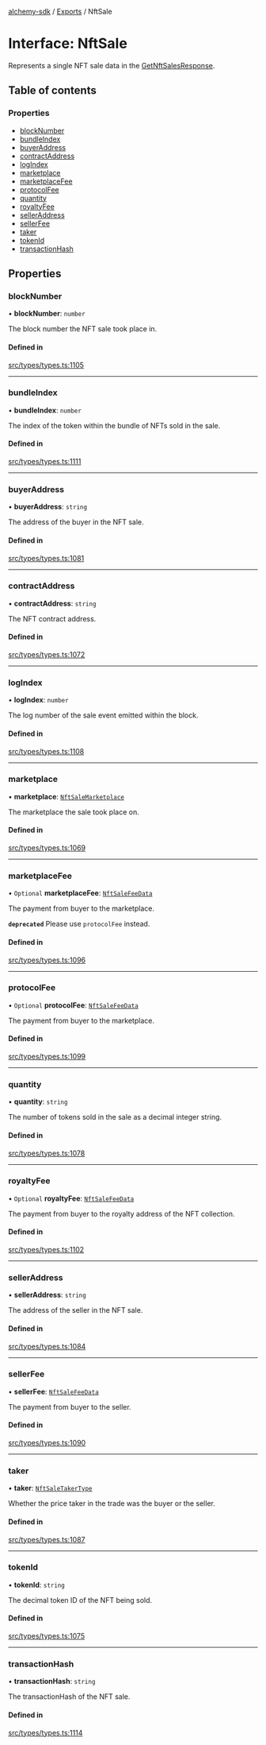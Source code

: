 [alchemy-sdk](../README.md) / [Exports](../modules.md) / NftSale

# Interface: NftSale

Represents a single NFT sale data in the [GetNftSalesResponse](GetNftSalesResponse.md).

## Table of contents

### Properties

- [blockNumber](NftSale.md#blocknumber)
- [bundleIndex](NftSale.md#bundleindex)
- [buyerAddress](NftSale.md#buyeraddress)
- [contractAddress](NftSale.md#contractaddress)
- [logIndex](NftSale.md#logindex)
- [marketplace](NftSale.md#marketplace)
- [marketplaceFee](NftSale.md#marketplacefee)
- [protocolFee](NftSale.md#protocolfee)
- [quantity](NftSale.md#quantity)
- [royaltyFee](NftSale.md#royaltyfee)
- [sellerAddress](NftSale.md#selleraddress)
- [sellerFee](NftSale.md#sellerfee)
- [taker](NftSale.md#taker)
- [tokenId](NftSale.md#tokenid)
- [transactionHash](NftSale.md#transactionhash)

## Properties

### blockNumber

• **blockNumber**: `number`

The block number the NFT sale took place in.

#### Defined in

[src/types/types.ts:1105](https://github.com/alchemyplatform/alchemy-sdk-js/blob/bed7d71/src/types/types.ts#L1105)

___

### bundleIndex

• **bundleIndex**: `number`

The index of the token within the bundle of NFTs sold in the sale.

#### Defined in

[src/types/types.ts:1111](https://github.com/alchemyplatform/alchemy-sdk-js/blob/bed7d71/src/types/types.ts#L1111)

___

### buyerAddress

• **buyerAddress**: `string`

The address of the buyer in the NFT sale.

#### Defined in

[src/types/types.ts:1081](https://github.com/alchemyplatform/alchemy-sdk-js/blob/bed7d71/src/types/types.ts#L1081)

___

### contractAddress

• **contractAddress**: `string`

The NFT contract address.

#### Defined in

[src/types/types.ts:1072](https://github.com/alchemyplatform/alchemy-sdk-js/blob/bed7d71/src/types/types.ts#L1072)

___

### logIndex

• **logIndex**: `number`

The log number of the sale event emitted within the block.

#### Defined in

[src/types/types.ts:1108](https://github.com/alchemyplatform/alchemy-sdk-js/blob/bed7d71/src/types/types.ts#L1108)

___

### marketplace

• **marketplace**: [`NftSaleMarketplace`](../enums/NftSaleMarketplace.md)

The marketplace the sale took place on.

#### Defined in

[src/types/types.ts:1069](https://github.com/alchemyplatform/alchemy-sdk-js/blob/bed7d71/src/types/types.ts#L1069)

___

### marketplaceFee

• `Optional` **marketplaceFee**: [`NftSaleFeeData`](NftSaleFeeData.md)

The payment from buyer to the marketplace.

**`deprecated`** Please use `protocolFee` instead.

#### Defined in

[src/types/types.ts:1096](https://github.com/alchemyplatform/alchemy-sdk-js/blob/bed7d71/src/types/types.ts#L1096)

___

### protocolFee

• `Optional` **protocolFee**: [`NftSaleFeeData`](NftSaleFeeData.md)

The payment from buyer to the marketplace.

#### Defined in

[src/types/types.ts:1099](https://github.com/alchemyplatform/alchemy-sdk-js/blob/bed7d71/src/types/types.ts#L1099)

___

### quantity

• **quantity**: `string`

The number of tokens sold in the sale as a decimal integer string.

#### Defined in

[src/types/types.ts:1078](https://github.com/alchemyplatform/alchemy-sdk-js/blob/bed7d71/src/types/types.ts#L1078)

___

### royaltyFee

• `Optional` **royaltyFee**: [`NftSaleFeeData`](NftSaleFeeData.md)

The payment from buyer to the royalty address of the NFT collection.

#### Defined in

[src/types/types.ts:1102](https://github.com/alchemyplatform/alchemy-sdk-js/blob/bed7d71/src/types/types.ts#L1102)

___

### sellerAddress

• **sellerAddress**: `string`

The address of the seller in the NFT sale.

#### Defined in

[src/types/types.ts:1084](https://github.com/alchemyplatform/alchemy-sdk-js/blob/bed7d71/src/types/types.ts#L1084)

___

### sellerFee

• **sellerFee**: [`NftSaleFeeData`](NftSaleFeeData.md)

The payment from buyer to the seller.

#### Defined in

[src/types/types.ts:1090](https://github.com/alchemyplatform/alchemy-sdk-js/blob/bed7d71/src/types/types.ts#L1090)

___

### taker

• **taker**: [`NftSaleTakerType`](../enums/NftSaleTakerType.md)

Whether the price taker in the trade was the buyer or the seller.

#### Defined in

[src/types/types.ts:1087](https://github.com/alchemyplatform/alchemy-sdk-js/blob/bed7d71/src/types/types.ts#L1087)

___

### tokenId

• **tokenId**: `string`

The decimal token ID of the NFT being sold.

#### Defined in

[src/types/types.ts:1075](https://github.com/alchemyplatform/alchemy-sdk-js/blob/bed7d71/src/types/types.ts#L1075)

___

### transactionHash

• **transactionHash**: `string`

The transactionHash of the NFT sale.

#### Defined in

[src/types/types.ts:1114](https://github.com/alchemyplatform/alchemy-sdk-js/blob/bed7d71/src/types/types.ts#L1114)
